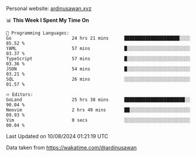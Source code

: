 Personal website: [ardinusawan.xyz](https://ardinusawan.xyz)

<!--START_SECTION:waka-->
📊 **This Week I Spent My Time On** 

```text
💬 Programming Languages: 
Go                       24 hrs 21 mins      █████████████████████░░░░   85.52 % 
YAML                     57 mins             █░░░░░░░░░░░░░░░░░░░░░░░░   03.37 % 
TypeScript               57 mins             █░░░░░░░░░░░░░░░░░░░░░░░░   03.36 % 
JSON                     54 mins             █░░░░░░░░░░░░░░░░░░░░░░░░   03.21 % 
SQL                      26 mins             ░░░░░░░░░░░░░░░░░░░░░░░░░   01.57 % 

🔥 Editors: 
GoLand                   25 hrs 38 mins      ███████████████████████░░   90.04 % 
Neovim                   2 hrs 49 mins       ██░░░░░░░░░░░░░░░░░░░░░░░   09.93 % 
Vim                      0 secs              ░░░░░░░░░░░░░░░░░░░░░░░░░   00.04 % 
```


 Last Updated on 10/08/2024 01:21:19 UTC
<!--END_SECTION:waka-->
Data taken from https://wakatime.com/@ardinusawan
